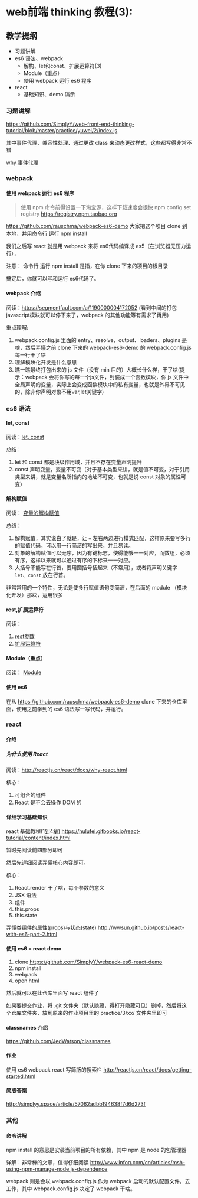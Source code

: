 # web前端 thinking 教程(3):
## 教学提纲
- 习题讲解
- es6 语法、webpack
    - 解构、let和const、扩展运算符(3)
    - Module（重点）
    - 使用 webpack 运行 es6 程序
- react
    - 基础知识、demo 演示

### 习题讲解

https://github.com/SimplyY/web-front-end-thinking-tutorial/blob/master/practice/yuwei/2/index.js

其中事件代理、兼容性处理、通过更改 class 来动态更改样式，这些都写得非常不错

[why 事件代理](https://github.com/abell123456/communicate#题目4使用原生js实现事件代理)

### webpack
#### 使用 webpack 运行 es6 程序
> 使用 npm 命令前得设置一下淘宝源，这样下载速度会很快
> npm config set registry https://registry.npm.taobao.org

https://github.com/rauschma/webpack-es6-demo 大家把这个项目 clone 到本地，并用命令行 运行 npm install

我们之后写 react 就是用 webpack 来将 es6代码编译成 es5（在浏览器无压力运行），

注意： 命令行 运行 npm install  是指，在你 clone 下来的项目的根目录

搞定后，你就可以写和运行 es6代码了。

#### webpack 介绍
阅读：https://segmentfault.com/a/1190000004172052  (看到中间的打包javascript模块就可以停下来了，webpack 的其他功能等有需求了再用)

重点理解:
1. webpack.config.js 里面的 entry、resolve、output、loaders、plugins 是啥，然后弄懂之前 clone 下来的 webpack-es6-demo 的 webpack.config.js 每一行干了啥
2. 理解模块化开发是什么意思
3. 瞧一瞧最终打包出来的 js 文件（没有 min 后的）大概长什么样，干了啥(提示：webpack 会将你写的每一个js文件，封装成一个函数模块，你 js 文件中全局声明的变量，实际上会变成函数模块中的私有变量，也就是外界不可见的，除非你声明对象不用var,let关键字)

### es6 语法
#### let, const

阅读：[let, const](http://simplyy.space/article/56c2d71f6ba384e02299f9aa#let和const命令)

总结：
1. let 和 const 都是块级作用域，并且不存在变量声明提升
2. const 声明变量，变量不可变（对于基本类型来讲，就是值不可变，对于引用类型来讲，就是变量名所指向的地址不可变，也就是说 const 对象的属性可变）

#### 解构赋值
阅读： [变量的解构赋值](http://simplyy.space/article/56c2d71f6ba384e02299f9aa#变量的解构赋值)

总结：
1. 解构赋值，其实说白了就是，让 `=` 左右两边进行模式匹配，这样原来要写多行的赋值代码，可以用一行简洁的写出来，并且易读。
2. 对象的解构赋值可以无序，因为有键标志，使得能够一一对应，而数组，必须有序，这样以来就可以通过有序的下标来一一对应。
3. 大括号不能写在行首，要用圆括号括起来（不常用），或者将声明关键字 `let`、`const` 放在行首。

非常常用的一个特性，无论是使多行赋值语句变简洁，在后面的 module （模块化开发）那块，运用很多

#### rest,扩展运算符
阅读：
1. [rest参数](http://simplyy.space/article/56c2d71f6ba384e02299f9ab#rest参数)
2. [扩展运算符](http://simplyy.space/article/56c2d71f6ba384e02299f9ab#扩展运算符)

#### Module（重点）
阅读：
[Module](http://simplyy.space/article/56c2d71f6ba384e02299f9ae#Module)

#### 使用 es6
在从 https://github.com/rauschma/webpack-es6-demo  clone 下来的仓库里面，使用之前学到的 es6 语法写一写代码，并运行。

### react
#### 介绍
##### 为什么使用 React
阅读：http://reactjs.cn/react/docs/why-react.html

核心：
1. 可组合的组件
2. React 是不会去操作 DOM 的

#### 详细学习基础知识
react 基础教程(1到4章) https://hulufei.gitbooks.io/react-tutorial/content/index.html

暂时先阅读前四部分即可

然后先详细阅读弄懂核心内容即可。

核心：
1. React.render 干了啥，每个参数的意义
2. JSX 语法
3. 组件
4. this.props
5. this.state

弄懂类组件的属性(props)与状态(state) http://wwsun.github.io/posts/react-with-es6-part-2.html

#### 使用 es6 + react demo
1. clone https://github.com/SimplyY/webpack-es6-react-demo
2. npm install
3. webpack
4. open html

然后就可以在此仓库里面写 react 组件了

如果要提交作业，将 .git 文件夹（默认隐藏，得打开隐藏可见）删掉，然后将这个仓库文件夹，放到原来的作业项目里的 practice/3/xx/ 文件夹里即可

#### classnames 介绍
https://github.com/JedWatson/classnames

#### 作业
使用 es6 webpack react 写简版的搜索栏
http://reactjs.cn/react/docs/getting-started.html

#### 简版答案
http://simplyy.space/article/57062adbb194638f7d6d273f

### 其他
#### 命令讲解
npm install 的意思是安装当前项目的所有依赖，其中 npm 是 node 的包管理器

详解：非常棒的文章，值得仔细阅读  http://www.infoq.com/cn/articles/msh-using-npm-manage-node.js-dependence

webpack 则是会以 webpack.config.js 作为 webpack 启动的默认配置文件，去工作，其中 webpack.config.js 决定了 webpack 干啥。
